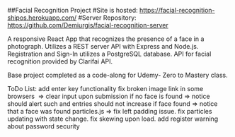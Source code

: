 ##Facial Recognition Project
#Site is hosted: https://facial-recognition-shipos.herokuapp.com/
#Server Repository: https://github.com/Demiurgis/facial-recognition-server

A responsive React App that recognizes the presence of a face in a photograph. Utilizes a REST server API with Express and Node.js. Registration and Sign-In utilizes a PostgreSQL database. API for facial recognition provided by Clarifai API.

Base project completed as a code-along for Udemy- Zero to Mastery class.

ToDo List:
	add enter key functionality
	fix broken image link in some browsers <img> => <object>
	clear input upon submission
	if no face is found => notice should alert such and entries should not increase
	if face found => notice that a face was found
	particles.js => 
		fix left padding issue. 
		fix particles updating with state change. 
		fix skewing upon load.
	add register warning about password security